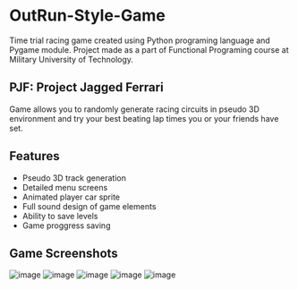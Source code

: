 # OutRun-Style-Game
Time trial racing game created using Python programing language and Pygame module. 
Project made as a part of Functional Programing course at Military University of Technology.

## PJF: Project Jagged Ferrari
Game allows you to randomly generate racing circuits in pseudo 3D environment and try your best beating lap times you or your friends have set.

## Features
- Pseudo 3D track generation
- Detailed menu screens
- Animated player car sprite
- Full sound design of game elements
- Ability to save levels
- Game proggress saving

## Game Screenshots
![image](https://user-images.githubusercontent.com/73967066/211585331-97277235-cd22-47bd-8be3-fd06a8f1f988.png)
![image](https://user-images.githubusercontent.com/73967066/211585451-7b2f3675-1eac-4a6d-9a45-149d371c19cc.png)
![image](https://user-images.githubusercontent.com/73967066/222795975-6766e7a5-00fc-44b2-8a0c-0c93bf2bb27f.png)
![image](https://user-images.githubusercontent.com/73967066/222796369-ca99bf43-ca7f-4c54-8f2e-4b369053dd2c.png)
![image](https://user-images.githubusercontent.com/73967066/222796469-a2ae3ba6-0f66-4174-9e6c-76756c5a4037.png)
